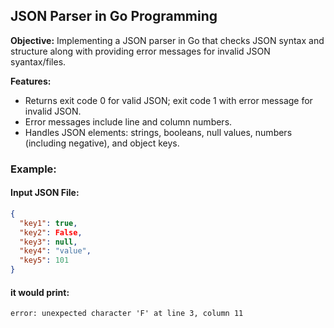## JSON Parser in Go Programming

**Objective:** Implementing a JSON parser in Go that checks JSON syntax and structure along with providing error messages for invalid JSON syantax/files.

**Features:**
- Returns exit code 0 for valid JSON; exit code 1 with error message for invalid JSON.
- Error messages include line and column numbers.
- Handles JSON elements: strings, booleans, null values, numbers (including negative), and object keys.

### Example:

#### Input JSON File:
```json
{
  "key1": true,
  "key2": False,
  "key3": null,
  "key4": "value",
  "key5": 101
}
```
#### it would print:
```
error: unexpected character 'F' at line 3, column 11
```
